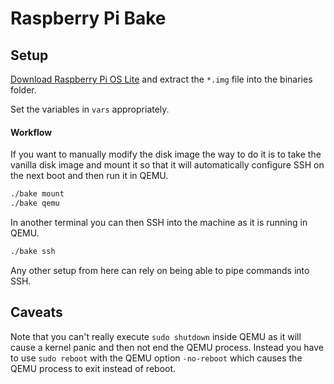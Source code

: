 # Raspberry Pi Bake

## Setup

[Download Raspberry Pi OS Lite](https://www.raspberrypi.org/downloads/raspberry-pi-os/) and extract the `*.img` file into the binaries folder.

Set the variables in `vars` appropriately.

#### Workflow

If you want to manually modify the disk image the way to do it is to take the vanilla disk image and mount it so that it will automatically configure SSH on the next boot and then run it in QEMU.

```bash
./bake mount
./bake qemu
```

In another terminal you can then SSH into the machine as it is running in QEMU.

```bash
./bake ssh
```

Any other setup from here can rely on being able to pipe commands into SSH.

## Caveats

Note that you can't really execute `sudo shutdown` inside QEMU as it will cause a kernel panic and then not end the QEMU process. Instead you have to use `sudo reboot` with the QEMU option `-no-reboot` which causes the QEMU process to exit instead of reboot.
